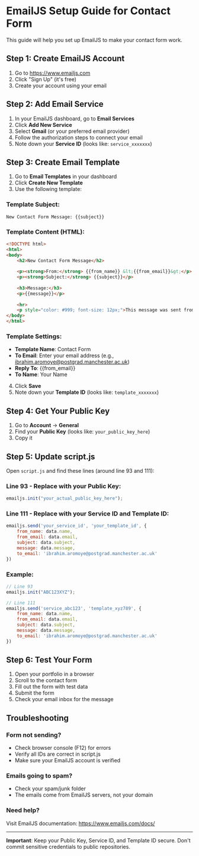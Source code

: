 # EmailJS Setup Guide for Contact Form

This guide will help you set up EmailJS to make your contact form work.

## Step 1: Create EmailJS Account

1. Go to https://www.emailjs.com
2. Click "Sign Up" (it's free)
3. Create your account using your email

## Step 2: Add Email Service

1. In your EmailJS dashboard, go to **Email Services**
2. Click **Add New Service**
3. Select **Gmail** (or your preferred email provider)
4. Follow the authorization steps to connect your email
5. Note down your **Service ID** (looks like: `service_xxxxxxx`)

## Step 3: Create Email Template

1. Go to **Email Templates** in your dashboard
2. Click **Create New Template**
3. Use the following template:

### Template Subject:
```
New Contact Form Message: {{subject}}
```

### Template Content (HTML):
```html
<!DOCTYPE html>
<html>
<body>
    <h2>New Contact Form Message</h2>
    
    <p><strong>From:</strong> {{from_name}} &lt;{{from_email}}&gt;</p>
    <p><strong>Subject:</strong> {{subject}}</p>
    
    <h3>Message:</h3>
    <p>{{message}}</p>
    
    <hr>
    <p style="color: #999; font-size: 12px;">This message was sent from your portfolio contact form.</p>
</body>
</html>
```

### Template Settings:
- **Template Name**: Contact Form
- **To Email**: Enter your email address (e.g., ibrahim.aromoye@postgrad.manchester.ac.uk)
- **Reply To**: {{from_email}}
- **To Name**: Your Name

4. Click **Save**
5. Note down your **Template ID** (looks like: `template_xxxxxxx`)

## Step 4: Get Your Public Key

1. Go to **Account** → **General**
2. Find your **Public Key** (looks like: `your_public_key_here`)
3. Copy it

## Step 5: Update script.js

Open `script.js` and find these lines (around line 93 and 111):

### Line 93 - Replace with your Public Key:
```javascript
emailjs.init("your_actual_public_key_here");
```

### Line 111 - Replace with your Service ID and Template ID:
```javascript
emailjs.send('your_service_id', 'your_template_id', {
    from_name: data.name,
    from_email: data.email,
    subject: data.subject,
    message: data.message,
    to_email: 'ibrahim.aromoye@postgrad.manchester.ac.uk'
})
```

### Example:
```javascript
// Line 93
emailjs.init("ABC123XYZ");

// Line 111
emailjs.send('service_abc123', 'template_xyz789', {
    from_name: data.name,
    from_email: data.email,
    subject: data.subject,
    message: data.message,
    to_email: 'ibrahim.aromoye@postgrad.manchester.ac.uk'
})
```

## Step 6: Test Your Form

1. Open your portfolio in a browser
2. Scroll to the contact form
3. Fill out the form with test data
4. Submit the form
5. Check your email inbox for the message

## Troubleshooting

### Form not sending?
- Check browser console (F12) for errors
- Verify all IDs are correct in script.js
- Make sure your EmailJS account is verified

### Emails going to spam?
- Check your spam/junk folder
- The emails come from EmailJS servers, not your domain

### Need help?
Visit EmailJS documentation: https://www.emailjs.com/docs/

---

**Important**: Keep your Public Key, Service ID, and Template ID secure. Don't commit sensitive credentials to public repositories.

